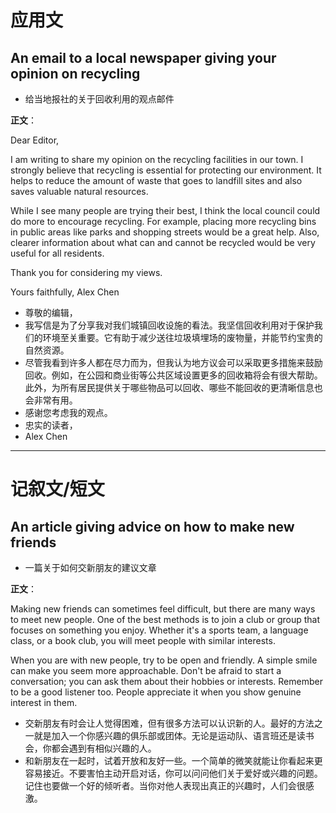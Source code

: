 # 应用文

## An email to a local newspaper giving your opinion on recycling
- 给当地报社的关于回收利用的观点邮件

**正文**：

Dear Editor,

I am writing to share my opinion on the recycling facilities in our town. I strongly believe that recycling is essential for protecting our environment. It helps to reduce the amount of waste that goes to landfill sites and also saves valuable natural resources.

While I see many people are trying their best, I think the local council could do more to encourage recycling. For example, placing more recycling bins in public areas like parks and shopping streets would be a great help. Also, clearer information about what can and cannot be recycled would be very useful for all residents.

Thank you for considering my views.

Yours faithfully,
Alex Chen

- 尊敬的编辑，
- 我写信是为了分享我对我们城镇回收设施的看法。我坚信回收利用对于保护我们的环境至关重要。它有助于减少送往垃圾填埋场的废物量，并能节约宝贵的自然资源。
- 尽管我看到许多人都在尽力而为，但我认为地方议会可以采取更多措施来鼓励回收。例如，在公园和商业街等公共区域设置更多的回收箱将会有很大帮助。此外，为所有居民提供关于哪些物品可以回收、哪些不能回收的更清晰信息也会非常有用。
- 感谢您考虑我的观点。
- 忠实的读者，
- Alex Chen

---

# 记叙文/短文

## An article giving advice on how to make new friends
- 一篇关于如何交新朋友的建议文章

**正文**：

Making new friends can sometimes feel difficult, but there are many ways to meet new people. One of the best methods is to join a club or group that focuses on something you enjoy. Whether it's a sports team, a language class, or a book club, you will meet people with similar interests.

When you are with new people, try to be open and friendly. A simple smile can make you seem more approachable. Don't be afraid to start a conversation; you can ask them about their hobbies or interests. Remember to be a good listener too. People appreciate it when you show genuine interest in them.

- 交新朋友有时会让人觉得困难，但有很多方法可以认识新的人。最好的方法之一就是加入一个你感兴趣的俱乐部或团体。无论是运动队、语言班还是读书会，你都会遇到有相似兴趣的人。
- 和新朋友在一起时，试着开放和友好一些。一个简单的微笑就能让你看起来更容易接近。不要害怕主动开启对话，你可以问问他们关于爱好或兴趣的问题。记住也要做一个好的倾听者。当你对他人表现出真正的兴趣时，人们会很感激。
